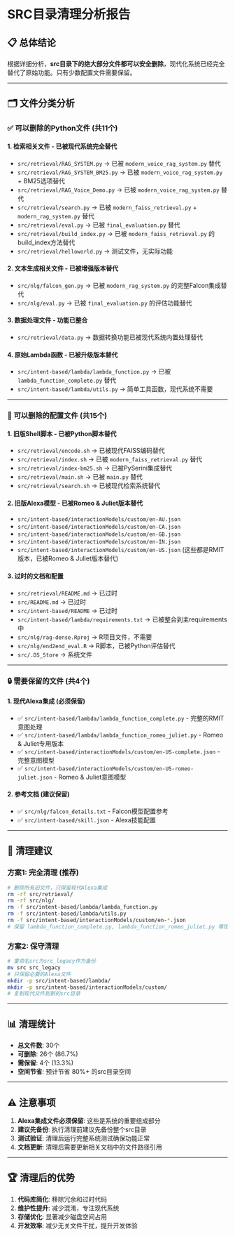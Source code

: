 # SRC目录清理分析报告

## 📋 总体结论
根据详细分析，**src目录下的绝大部分文件都可以安全删除**，现代化系统已经完全替代了原始功能。只有少数配置文件需要保留。

---

## 🗂️ 文件分类分析

### ✅ **可以删除的Python文件** (共11个)

#### 1. **检索相关文件** - 已被现代系统完全替代
- `src/retrieval/RAG_SYSTEM.py` → 已被 `modern_voice_rag_system.py` 替代
- `src/retrieval/RAG_SYSTEM_BM25.py` → 已被 `modern_voice_rag_system.py` + BM25选项替代
- `src/retrieval/RAG_Voice_Demo.py` → 已被 `modern_voice_rag_system.py` 替代
- `src/retrieval/search.py` → 已被 `modern_faiss_retrieval.py` + `modern_rag_system.py` 替代
- `src/retrieval/eval.py` → 已被 `final_evaluation.py` 替代
- `src/retrieval/build_index.py` → 已被 `modern_faiss_retrieval.py` 的build_index方法替代
- `src/retrieval/helloworld.py` → 测试文件，无实际功能

#### 2. **文本生成相关文件** - 已被增强版本替代
- `src/nlg/falcon_gen.py` → 已被 `modern_rag_system.py` 的完整Falcon集成替代
- `src/nlg/eval.py` → 已被 `final_evaluation.py` 的评估功能替代

#### 3. **数据处理文件** - 功能已整合
- `src/retrieval/data.py` → 数据转换功能已被现代系统内置处理替代

#### 4. **原始Lambda函数** - 已被升级版本替代
- `src/intent-based/lambda/lambda_function.py` → 已被 `lambda_function_complete.py` 替代
- `src/intent-based/lambda/utils.py` → 简单工具函数，现代系统不需要

---

### 🔄 **可以删除的配置文件** (共15个)

#### 1. **旧版Shell脚本** - 已被Python脚本替代
- `src/retrieval/encode.sh` → 已被现代FAISS编码替代
- `src/retrieval/index.sh` → 已被 `modern_faiss_retrieval.py` 替代
- `src/retrieval/index-bm25.sh` → 已被PySerini集成替代
- `src/retrieval/main.sh` → 已被 `main.py` 替代
- `src/retrieval/search.sh` → 已被现代检索系统替代

#### 2. **旧版Alexa模型** - 已被Romeo & Juliet版本替代
- `src/intent-based/interactionModels/custom/en-AU.json`
- `src/intent-based/interactionModels/custom/en-CA.json`
- `src/intent-based/interactionModels/custom/en-GB.json`
- `src/intent-based/interactionModels/custom/en-IN.json`
- `src/intent-based/interactionModels/custom/en-US.json`
(这些都是RMIT版本，已被Romeo & Juliet版本替代)

#### 3. **过时的文档和配置**
- `src/retrieval/README.md` → 已过时
- `src/README.md` → 已过时
- `src/intent-based/README` → 已过时
- `src/intent-based/lambda/requirements.txt` → 已被整合到主requirements中
- `src/nlg/rag-dense.Rproj` → R项目文件，不需要
- `src/nlg/end2end_eval.R` → R脚本，已被Python评估替代
- `src/.DS_Store` → 系统文件

---

### 🔒 **需要保留的文件** (共4个)

#### 1. **现代Alexa集成** (必须保留)
- ✅ `src/intent-based/lambda/lambda_function_complete.py` - 完整的RMIT意图处理
- ✅ `src/intent-based/lambda/lambda_function_romeo_juliet.py` - Romeo & Juliet专用版本
- ✅ `src/intent-based/interactionModels/custom/en-US-complete.json` - 完整意图模型
- ✅ `src/intent-based/interactionModels/custom/en-US-romeo-juliet.json` - Romeo & Juliet意图模型

#### 2. **参考文档** (建议保留)
- ✅ `src/nlg/falcon_details.txt` - Falcon模型配置参考
- ✅ `src/intent-based/skill.json` - Alexa技能配置

---

## 🎯 **清理建议**

### 方案1: 完全清理 (推荐)
```bash
# 删除所有旧文件，只保留现代Alexa集成
rm -rf src/retrieval/
rm -rf src/nlg/
rm -f src/intent-based/lambda/lambda_function.py
rm -f src/intent-based/lambda/utils.py
rm -f src/intent-based/interactionModels/custom/en-*.json
# 保留 lambda_function_complete.py, lambda_function_romeo_juliet.py 等现代文件
```

### 方案2: 保守清理
```bash
# 重命名src为src_legacy作为备份
mv src src_legacy
# 只保留必要的Alexa文件
mkdir -p src/intent-based/lambda/
mkdir -p src/intent-based/interactionModels/custom/
# 复制现代文件到新的src目录
```

---

## 📊 **清理统计**

- **总文件数**: 30个
- **可删除**: 26个 (86.7%)
- **需保留**: 4个 (13.3%)
- **空间节省**: 预计节省 80%+ 的src目录空间

---

## ⚠️ **注意事项**

1. **Alexa集成文件必须保留**: 这些是系统的重要组成部分
2. **建议先备份**: 执行清理前建议先备份整个src目录
3. **测试验证**: 清理后运行完整系统测试确保功能正常
4. **文档更新**: 清理后需要更新相关文档中的文件路径引用

---

## 🏆 **清理后的优势**

1. **代码库简化**: 移除冗余和过时代码
2. **维护性提升**: 减少混淆，专注现代系统
3. **存储优化**: 显著减少磁盘空间占用
4. **开发效率**: 减少无关文件干扰，提升开发体验